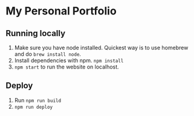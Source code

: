 # My Personal Portfolio

## Running locally

1. Make sure you have node installed. Quickest way is to use homebrew and do `brew install node`.
2. Install dependencies with npm. `npm install`
3. `npm start` to run the website on localhost.

## Deploy

1. Run `npm run build`
2. `npm run deploy`
